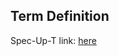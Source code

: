 ## Term Definition

Spec-Up-T link: <a href='https://weboftrust.github.io/WOT-terms/docs/glossary/KA2CE'>here</a>
